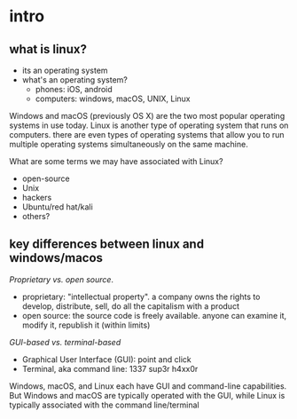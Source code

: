 # intro
## what is linux?
- its an operating system
- what's an operating system?
    - phones: iOS, android
    - computers: windows, macOS, UNIX, Linux

Windows and macOS (previously OS X) are the two most popular operating 
systems in use today.  Linux is another type of operating system that 
runs on computers. there are even types of operating systems that allow 
you to run multiple operating systems simultaneously on the same machine.

What are some terms we may have associated with Linux?
- open-source
- Unix
- hackers
- Ubuntu/red hat/kali
- others?

## key differences between linux and windows/macos
*Proprietary vs. open source*.
- proprietary: "intellectual property". a company owns the rights to develop,
  distribute, sell, do all the capitalism with a product
- open source: the source code is freely available. anyone can examine it,
  modify it, republish it (within limits)

*GUI-based vs. terminal-based*
- Graphical User Interface (GUI): point and click
- Terminal, aka command line: 1337 sup3r h4xx0r

Windows, macOS, and Linux each have GUI and command-line capabilities. But
Windows and macOS are typically operated with the GUI, while Linux is typically
associated with the command line/terminal


